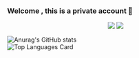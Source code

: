 ### Welcome , this is a private account 👋

<!--
**Gyuyang/Gyuyang** is a ✨ _special_ ✨ repository because its `README.md` (this file) appears on your GitHub profile.

Here are some ideas to get you started:

- 🔭 I’m currently working on ...
- 🌱 I’m currently learning ...
- 👯 I’m looking to collaborate on ...
- 🤔 I’m looking for help with ...
- 💬 Ask me about ...
- 📫 How to reach me: ...
- 😄 Pronouns: ...
- ⚡ Fun fact: ...
-->

<div align="center">
  <img src="https://github-readme-stats.vercel.app/api?username=Gyuyang&show_icons=true&hide_border=true&locale=en" />
  <img src="https://github-readme-stats.vercel.app/api/top-langs/?username=Gyuyang&layout=compact&locale=en" />
</div>

![Anurag's GitHub stats](https://github-readme-stats.vercel.app/api?username=Gyuyang&theme=dark&show_icons=true)
<br>
![Top Languages Card](https://github-readme-stats.vercel.app/api/top-langs/?username=Gyuyang)
